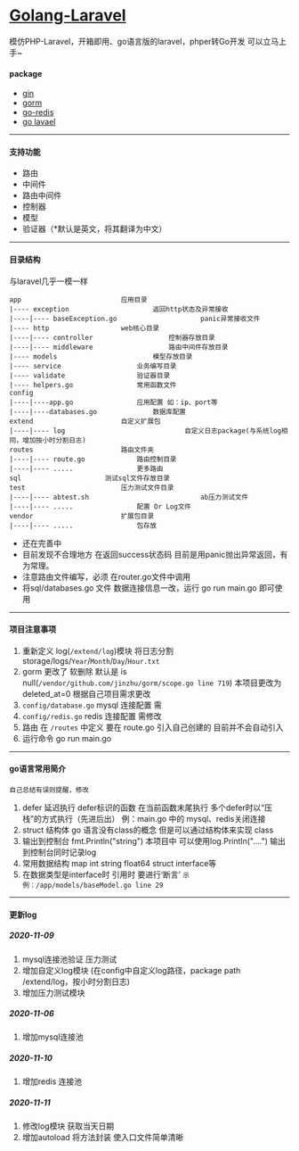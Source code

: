 # [Golang-Laravel](https://github.com/sk532359025/golang-laravel)


模仿PHP-Laravel，开箱即用、go语言版的laravel，phper转Go开发 可以立马上手~

#### package
* [gin](https://github.com/gin-gonic/gin)
* [gorm](http://gorm.book.jasperxu.com/)
* [go-redis](https://github.com/go-redis/redis)
* [go lavael](https://github.com/sk532359025/golang-laravel)
---
#### 支持功能
* 路由
* 中间件
* 路由中间件
* 控制器
* 模型
* 验证器（*默认是英文，将其翻译为中文）
---
#### 目录结构
与laravel几乎一模一样

    app					        应用目录
    |---- exception				        返回http状态及异常接收
	|----|---- baseException.go 	                panic异常接收文件
    |---- http					web核心目录
	|----|---- controller 		 	        控制器存放目录
	|----|---- middleware 		 	        路由中间件存放目录
    |---- models				        模型存放目录
    |---- service					业务编写目录
    |---- validate					验证器目录
    |---- helpers.go 				常用函数文件
    config
    |----|----app.go  				应用配置 如：ip、port等
    |----|----databases.go  			数据库配置
    extend						自定义扩展包
    |----|---- log		                        自定义日志package(与系统log相同，增加按小时分割日志)
    routes						路由文件夹
	|----|---- route.go				路由控制目录
	|----|---- .....				更多路由
    sql						测试sql文件存放目录
    test 						压力测试文件目录
    |----|---- abtest.sh                            ab压力测试文件
    |----|---- .....				配置 Or Log文件          
    vendor						扩展包目录
	|----|---- .....				包存放


* 还在完善中
* 目前发现不合理地方 在返回success状态码 目前是用panic抛出异常返回，有为常理。
* 注意路由文件编写，必须 在router.go文件中调用
* 将sql/databases.go 文件 数据连接信息一改，运行 go run main.go 即可使用

---
#### 项目注意事项
1. 重新定义 log(`/extend/log`)模块 将日志分割 storage/logs/`Year`/`Month`/`Day`/`Hour.txt`
2. gorm 更改了 软删除 默认是 is null(`/vendor/github.com/jinzhu/gorm/scope.go line 719`) 本项目更改为 deleted_at=0 根据自己项目需求更改
3. `config/database.go` mysql 连接配置 需
4. `config/redis.go` redis 连接配置 需修改
5. 路由 在 `/routes` 中定义 要在 route.go 引入自己创建的 目前并不会自动引入
6. 运行命令  go run main.go


---
#### go语言常用简介
`自己总结有误则提醒，修改`
1. defer 延迟执行 defer标识的函数 在当前函数末尾执行 多个defer时以“压栈”的方式执行（先进后出）
    例：main.go 中的 mysql、redis关闭连接
2. struct 结构体 go 语言没有class的概念 但是可以通过结构体来实现 class
3. 输出到控制台 fmt.Println("string") 本项目中 可以使用log.Println("....") 输出到控制台同时记录log
4. 常用数据结构 map int string float64 struct interface等
5. 在数据类型是interface时 引用时 要进行‘断言’ `示例：/app/models/baseModel.go line 29`
---
#### 更新log

##### 2020-11-09 
1. mysql连接池验证 压力测试
2. 增加自定义log模块 (在config中自定义log路径，package path /extend/log，按小时分割日志)
3. 增加压力测试模块
##### 2020-11-06
1. 增加mysql连接池
##### 2020-11-10
1. 增加redis 连接池
##### 2020-11-11
1. 修改log模块 获取当天日期
2. 增加autoload 将方法封装 使入口文件简单清晰
